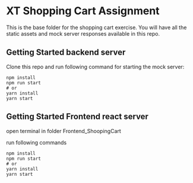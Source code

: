 # XT Shopping Cart Assignment

This is the base folder for the shopping cart exercise. You will have all the static assets and mock server responses available in this repo.

## Getting Started backend server

Clone this repo and run following command for starting the mock server:

```
npm install
npm run start
# or
yarn install
yarn start
```

## Getting Started Frontend react server

open terminal in folder Frontend_ShoopingCart

run following commands

```
npm install
npm run start
# or
yarn install
yarn start
```

```

```
